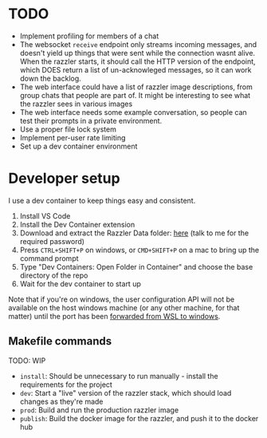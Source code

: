 # TODO

- Implement profiling for members of a chat
- The websocket `receive` endpoint only streams incoming messages, and doesn't yield up things that were sent while the connection wasnt alive. When the razzler starts, it should call the HTTP version of the endpoint, which DOES return a list of un-acknowleged messages, so it can work down the backlog.
- The web interface could have a list of razzler image descriptions, from group chats that people are part of. It might be interesting to see what the razzler sees in various images
- The web interface needs some example conversation, so people can test their prompts in a private environment.
- Use a proper file lock system
- Implement per-user rate limiting
- Set up a dev container environment



# Developer setup

I use a dev container to keep things easy and consistent.

1. Install VS Code
2. Install the Dev Container extension
3. Download and extract the Razzler Data folder: [here](https://nextcloud.wildjames.com/s/qcGffbm2Ygj28bs) (talk to me for the required password)
4. Press `CTRL+SHIFT+P` on windows, or `CMD+SHIFT+P` on a mac to bring up the command prompt
5. Type "Dev Containers: Open Folder in Container" and choose the base directory of the repo
6. Wait for the dev container to start up

Note that if you're on windows, the user configuration API will not be available on the host windows machine (or any other machine, for that matter) until the port has been [forwarded from WSL to windows](https://superuser.com/questions/1717753/how-to-connect-to-windows-subsystem-for-linux-from-another-machine-within-networ/1830244#1830244).

## Makefile commands

TODO: WIP

- `install`: Should be unnecessary to run manually - install the requirements for the project
- `dev`: Start a "live" version of the razzler stack, which should load changes as they're made
- `prod`: Build and run the production razzler image
- `publish`: Build the docker image for the razzler, and push it to the docker hub

